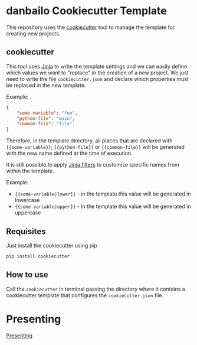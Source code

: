 # danbailo Cookiecutter Template

This repository uses the [cookiecutter](https://www.cookiecutter.io/) tool to
manage the template for creating new projects.

## cookiecutter

This tool uses [Jinja](https://jinja.palletsprojects.com/en/3.1.x/) to write the
template settings and we can easily define which values ​​we want to "replace" in the
creation of a new project. We just need to write the file `cookiecutter.json` and declare which
properties must be replaced in the new template.

Example:
```json
{
    "some-variable": "foo",
    "python-file": "main",
    "common-file": "file"
}
```

Therefore, in the template directory, all places that are declared with ``{{some-variable}}``, ``{{python-file}}`` or ``{{common-file}}`` will be generated with the new name defined at the time of execution.

It is still possible to apply [Jinja filters](https://jinja.palletsprojects.com/en/3.1.x/templates/#list-of-builtin-filters) to customize specific names from within the template.

Example:
- ``{{some-variable|lower}}`` - in the template this value will be generated in lowercase
- ``{{some-variable|upper}}`` - in the template this value will be generated in uppercase

## Requisites

Just install the cookiecutter using pip

```bash
pip install cookiecutter
```

## How to use

Call the `cookiecutter` in terminal passing the directory where it contains a cookiecutter template that configures the `cookiecutter.json` file.

# Presenting

[Presenting](https://drive.google.com/file/d/1g9EnmdVqMigHPZsoYo2OLpSchqehQJvX/view?usp=sharing)